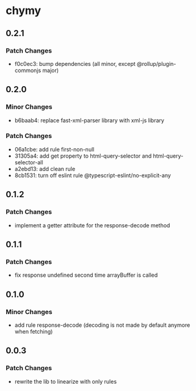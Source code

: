 # chymy

## 0.2.1

### Patch Changes

- f0c0ec3: bump dependencies (all minor, except @rollup/plugin-commonjs major)

## 0.2.0

### Minor Changes

- b6baab4: replace fast-xml-parser library with xml-js library

### Patch Changes

- 06a1cbe: add rule first-non-null
- 31305a4: add get property to html-query-selector and html-query-selector-all
- a2ebd13: add clean rule
- 8cb1531: turn off eslint rule @typescript-eslint/no-explicit-any

## 0.1.2

### Patch Changes

- implement a getter attribute for the response-decode method

## 0.1.1

### Patch Changes

- fix response undefined second time arrayBuffer is called

## 0.1.0

### Minor Changes

- add rule response-decode (decoding is not made by default anymore when fetching)

## 0.0.3

### Patch Changes

- rewrite the lib to linearize with only rules
